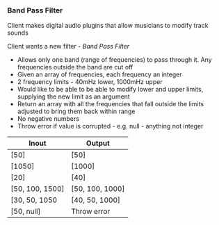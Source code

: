 ### Band Pass Filter

Client makes digital audio plugins that allow musicians to modify track sounds

Client wants a new filter - *Band Pass Filter*

  - Allows only one band (range of frequencies) to pass through it. Any frequencies outside the band are cut off
  - Given an array of frequencies, each frequency an integer
  - 2 frequency limits - 40mHz lower, 1000mHz upper
  - Would like to be able to be able to modify lower and upper limits, supplying the new limit as an argument
  - Return an array with all the frequencies that fall outside the limits adjusted to bring them back within range
  - No negative numbers
  - Throw error if value is corrupted - e.g. null - anything not integer 

| Inout           | Output          |
|-----------------|-----------------|
| [50]            | [50]            |
| [1050]          | [1000]          |
| [20]            | [40]            |
| [50, 100, 1500] | [50, 100, 1000] |
| [30, 50, 1050   | [40, 50, 1000]  |
| [50, null]      | Throw error     |
